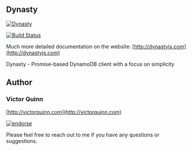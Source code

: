 ## Dynasty

[![Dynasty](http://dynastyjs.com/logobg.png)](http://dynastyjs.com)

[![Build Status](https://travis-ci.org/victorquinn/dynasty.png?branch=master)](https://travis-ci.org/victorquinn/dynasty)

Much more detailed documentation on the website: [http://dynastyjs.com](http://dynastyjs.com)

Dynasty - Promise-based DynamoDB client with a focus on simplicity

## Author
### Victor Quinn
[http://victorquinn.com](http://victorquinn.com)

[![endorse](http://api.coderwall.com/victorquinn/endorsecount.png)](http://coderwall.com/victorquinn)

Please feel free to reach out to me if you have any questions or suggestions.
